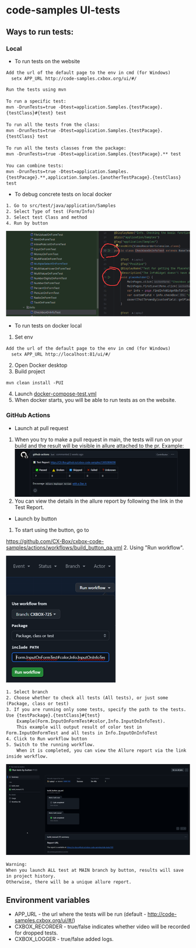 # code-samples UI-tests



## Ways to run tests:
### Local

* To run tests on the website
```
Add the url of the default page to the env in cmd (for Windows)
  setx APP_URL http://code-samples.cxbox.org/ui/#/
```
```
Run the tests using mvn

To run a specific test: 
mvn -DrunTests=true -Dtest=application.Samples.{testPacage}.{testClass}#{test} test   

To run all the tests from the class:  
mvn -DrunTests=true -Dtest=application.Samples.{testPacage}.{testClass} test

To run all the tests classes from the package:
mvn -DrunTests=true -Dtest=application.Samples.{testPacage}.** test

You can combine tests:
mvn -DrunTests=true -Dtest=application.Samples.{testPacage}.**,application.Samples.{anotherTestPacage}.{testClass} test
```
* To debug concrete tests on local docker
```
1. Go to src/test/java/application/Samples
2. Select Type of test (Form/Info)
3. Select test Class and method
4. Run by button
```
![QA_On_pr_example.png](src/test/resources/QA_Launch_concrete.png)

* To run tests on docker local
1. Set env
```
Add the url of the default page to the env in cmd (for Windows)
  setx APP_URL http://localhost:81/ui/#/
```
2. Open Docker desktop
3. Build project 
```
mvn clean install -PUI
```
4. Launch [docker-compose-test.yml](docker-compose-test.yml)
5. When docker starts, you will be able to run tests as on the website.

### GitHub Actions

* Launch at pull request
1. When you try to make a pull request in main, the tests will run on your build and the result will be visible in allure attached to the pr. Example:
![QA_On_pr_example.png](src/test/resources/QA_On_pr_example.png)
2. You can view the details in the allure report by following the link in the Test Report.


* Launch by button
1. To start using the button, go to

https://github.com/CX-Box/cxbox-code-samples/actions/workflows/build_button_qa.yml
2. Using "Run  workflow". 

<img src = "src/test/resources/QA_Button_menu.png" width = "300">

```
1. Select branch 
2. Choose whether to check all tests (All tests), or just some (Package, class or test)
3. If you are running only some tests, specify the path to the tests. Use {testPackage}.{testClass}#{test} 
    Example(Form.InputOnFormTest#color,Info.InputOnInfoTest).
    This example will output result of color test in Form.InputOnFormTest and all tests in Info.InputOnInfoTest
4. Click to Run workflow button
5. Switch to the running workflow. 
    When it is completed, you can view the Allure report via the link inside workflow.
```
<img src = "src/test/resources/QA_Button_test_example.png" width = "1000">

```
Warning:
When you launch ALL test at MAIN branch by button, results will save in project history. 
Otherwise, there will be a unique allure report.
```

## Environment variables

* APP_URL - the url where the tests will be run (default - http://code-samples.cxbox.org/ui/#/)
* CXBOX_RECORDER - true/false indicates whether video will be recorded for dropped tests.
* CXBOX_LOGGER - true/false added logs.